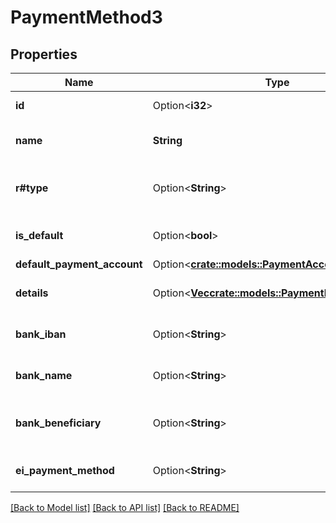 # PaymentMethod3

## Properties

Name | Type | Description | Notes
------------ | ------------- | ------------- | -------------
**id** | Option<**i32**> | Payment method id | [optional]
**name** | **String** | Payment method name | 
**r#type** | Option<**String**> | Payment method type | [optional][default to Standard]
**is_default** | Option<**bool**> | Payment method is default | [optional]
**default_payment_account** | Option<[**crate::models::PaymentAccount1**](PaymentAccount_1.md)> |  | [optional]
**details** | Option<[**Vec<crate::models::PaymentMethodDetails>**](PaymentMethodDetails.md)> | Payment method details | [optional]
**bank_iban** | Option<**String**> | Payment method bank iban | [optional]
**bank_name** | Option<**String**> | Payment method bank name | [optional]
**bank_beneficiary** | Option<**String**> | Payment method bank beneficiary | [optional]
**ei_payment_method** | Option<**String**> | E-invoice payment method | [optional]

[[Back to Model list]](../README.md#documentation-for-models) [[Back to API list]](../README.md#documentation-for-api-endpoints) [[Back to README]](../README.md)


